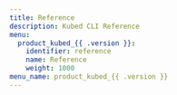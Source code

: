 ```yaml
---
title: Reference
description: Kubed CLI Reference
menu:
  product_kubed_{{ .version }}:
    identifier: reference
    name: Reference
    weight: 1000
menu_name: product_kubed_{{ .version }}
---
```

